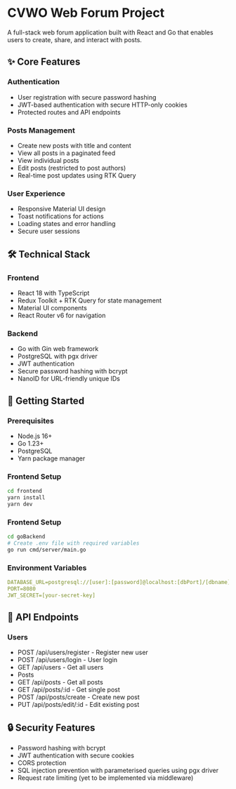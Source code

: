 # CVWO Web Forum Project

A full-stack web forum application built with React and Go that enables users to create, share, and interact with posts.

## ✨ Core Features

### Authentication

- User registration with secure password hashing
- JWT-based authentication with secure HTTP-only cookies
- Protected routes and API endpoints

### Posts Management

- Create new posts with title and content
- View all posts in a paginated feed
- View individual posts
- Edit posts (restricted to post authors)
- Real-time post updates using RTK Query

### User Experience

- Responsive Material UI design
- Toast notifications for actions
- Loading states and error handling
- Secure user sessions

## 🛠️ Technical Stack

### Frontend

- React 18 with TypeScript
- Redux Toolkit + RTK Query for state management
- Material UI components
- React Router v6 for navigation

### Backend

- Go with Gin web framework
- PostgreSQL with pgx driver
- JWT authentication
- Secure password hashing with bcrypt
- NanoID for URL-friendly unique IDs

## 🚀 Getting Started

### Prerequisites

- Node.js 16+
- Go 1.23+
- PostgreSQL
- Yarn package manager

### Frontend Setup

```bash
cd frontend
yarn install
yarn dev
```

### Frontend Setup

```bash
cd goBackend
# Create .env file with required variables
go run cmd/server/main.go
```

### Environment Variables

```yaml
DATABASE_URL=postgresql://[user]:[password]@localhost:[dbPort]/[dbname]
PORT=8080
JWT_SECRET=[your-secret-key]
```

## 📝 API Endpoints

### Users

- POST /api/users/register - Register new user
- POST /api/users/login - User login
- GET /api/users - Get all users
- Posts
- GET /api/posts - Get all posts
- GET /api/posts/:id - Get single post
- POST /api/posts/create - Create new post
- PUT /api/posts/edit/:id - Edit existing post

## 🔒 Security Features

- Password hashing with bcrypt
- JWT authentication with secure cookies
- CORS protection
- SQL injection prevention with parameterised queries using pgx driver
- Request rate limiting (yet to be implemented via middleware)
